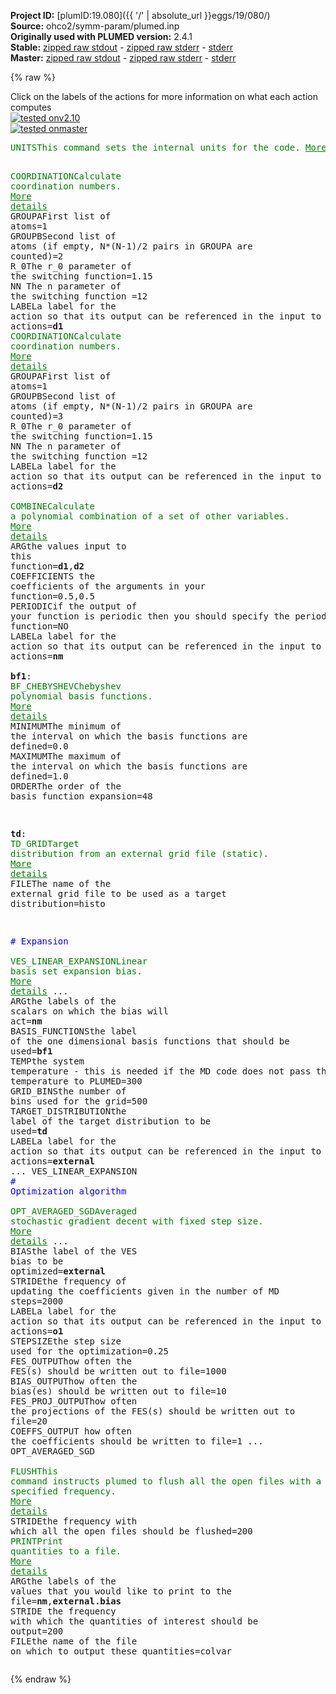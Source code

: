 **Project ID:** [plumID:19.080]({{ '/' | absolute_url }}eggs/19/080/)  
**Source:** ohco2/symm-param/plumed.inp  
**Originally used with PLUMED version:** 2.4.1  
**Stable:** [zipped raw stdout](plumed.inp.plumed.stdout.txt.zip) - [zipped raw stderr](plumed.inp.plumed.stderr.txt.zip) - [stderr](plumed.inp.plumed.stderr)  
**Master:** [zipped raw stdout](plumed.inp.plumed_master.stdout.txt.zip) - [zipped raw stderr](plumed.inp.plumed_master.stderr.txt.zip) - [stderr](plumed.inp.plumed_master.stderr)  

{% raw %}
<div class="plumedpreheader">
<div class="headerInfo" id="value_details_data/ohco2/symm-param/plumed.inp"> Click on the labels of the actions for more information on what each action computes </div>
<div class="containerBadge">
<div class="headerBadge"><a href="plumed.inp.plumed.stderr"><img src="https://img.shields.io/badge/v2.10-passing-green.svg" alt="tested onv2.10" /></a></div>
<div class="headerBadge"><a href="plumed.inp.plumed_master.stderr"><img src="https://img.shields.io/badge/master-passing-green.svg" alt="tested onmaster" /></a></div>
</div>
</div>
<pre class="plumedlisting">
<span class="plumedtooltip" style="color:green">UNITS<span class="right">This command sets the internal units for the code. <a href="https://www.plumed.org/doc-master/user-doc/html/UNITS" style="color:green">More details</a><i></i></span></span> <span class="plumedtooltip">LENGTH<span class="right">the units of lengths<i></i></span></span>=A <span class="plumedtooltip">TIME<span class="right">the units of time<i></i></span></span>=fs <span class="plumedtooltip">ENERGY<span class="right">the units of energy<i></i></span></span>=kcal/mol

<span style="display:none;" id="data/ohco2/symm-param/plumed.inp">The UNITS action with label <b></b> calculates something</span><span class="plumedtooltip" style="color:green">COORDINATION<span class="right">Calculate coordination numbers. <a href="https://www.plumed.org/doc-master/user-doc/html/COORDINATION" style="color:green">More details</a><i></i></span></span> <span class="plumedtooltip">GROUPA<span class="right">First list of atoms<i></i></span></span>=1 <span class="plumedtooltip">GROUPB<span class="right">Second list of atoms (if empty, N*(N-1)/2 pairs in GROUPA are counted)<i></i></span></span>=2 <span class="plumedtooltip">R_0<span class="right">The r_0 parameter of the switching function<i></i></span></span>=1.15 <span class="plumedtooltip">NN<span class="right"> The n parameter of the switching function <i></i></span></span>=12 <span class="plumedtooltip">LABEL<span class="right">a label for the action so that its output can be referenced in the input to other actions<i></i></span></span>=<b name="data/ohco2/symm-param/plumed.inpd1" onclick='showPath("data/ohco2/symm-param/plumed.inp","data/ohco2/symm-param/plumed.inpd1","data/ohco2/symm-param/plumed.inpd1","brown")'>d1</b>
<span style="display:none;" id="data/ohco2/symm-param/plumed.inpd1">The COORDINATION action with label <b>d1</b> calculates the following quantities:<table  align="center" frame="void" width="95%" cellpadding="5%"><tr><td width="5%"><b> Quantity </b>  </td><td><b> Description </b> </td></tr><tr><td width="5%">d1.value</td><td>the value of the coordination</td></tr></table></span><span class="plumedtooltip" style="color:green">COORDINATION<span class="right">Calculate coordination numbers. <a href="https://www.plumed.org/doc-master/user-doc/html/COORDINATION" style="color:green">More details</a><i></i></span></span> <span class="plumedtooltip">GROUPA<span class="right">First list of atoms<i></i></span></span>=1 <span class="plumedtooltip">GROUPB<span class="right">Second list of atoms (if empty, N*(N-1)/2 pairs in GROUPA are counted)<i></i></span></span>=3 <span class="plumedtooltip">R_0<span class="right">The r_0 parameter of the switching function<i></i></span></span>=1.15 <span class="plumedtooltip">NN<span class="right"> The n parameter of the switching function <i></i></span></span>=12 <span class="plumedtooltip">LABEL<span class="right">a label for the action so that its output can be referenced in the input to other actions<i></i></span></span>=<b name="data/ohco2/symm-param/plumed.inpd2" onclick='showPath("data/ohco2/symm-param/plumed.inp","data/ohco2/symm-param/plumed.inpd2","data/ohco2/symm-param/plumed.inpd2","brown")'>d2</b>
<br/><span style="display:none;" id="data/ohco2/symm-param/plumed.inpd2">The COORDINATION action with label <b>d2</b> calculates the following quantities:<table  align="center" frame="void" width="95%" cellpadding="5%"><tr><td width="5%"><b> Quantity </b>  </td><td><b> Description </b> </td></tr><tr><td width="5%">d2.value</td><td>the value of the coordination</td></tr></table></span><span class="plumedtooltip" style="color:green">COMBINE<span class="right">Calculate a polynomial combination of a set of other variables. <a href="https://www.plumed.org/doc-master/user-doc/html/COMBINE" style="color:green">More details</a><i></i></span></span> <span class="plumedtooltip">ARG<span class="right">the values input to this function<i></i></span></span>=<b name="data/ohco2/symm-param/plumed.inpd1">d1</b>,<b name="data/ohco2/symm-param/plumed.inpd2">d2</b> <span class="plumedtooltip">COEFFICIENTS<span class="right"> the coefficients of the arguments in your function<i></i></span></span>=0.5,0.5 <span class="plumedtooltip">PERIODIC<span class="right">if the output of your function is periodic then you should specify the periodicity of the function<i></i></span></span>=NO <span class="plumedtooltip">LABEL<span class="right">a label for the action so that its output can be referenced in the input to other actions<i></i></span></span>=<b name="data/ohco2/symm-param/plumed.inpnm" onclick='showPath("data/ohco2/symm-param/plumed.inp","data/ohco2/symm-param/plumed.inpnm","data/ohco2/symm-param/plumed.inpnm","brown")'>nm</b>
<br/><span style="display:none;" id="data/ohco2/symm-param/plumed.inpnm">The COMBINE action with label <b>nm</b> calculates the following quantities:<table  align="center" frame="void" width="95%" cellpadding="5%"><tr><td width="5%"><b> Quantity </b>  </td><td><b> Description </b> </td></tr><tr><td width="5%">nm.value</td><td>a linear combination</td></tr></table></span><b name="data/ohco2/symm-param/plumed.inpbf1" onclick='showPath("data/ohco2/symm-param/plumed.inp","data/ohco2/symm-param/plumed.inpbf1","data/ohco2/symm-param/plumed.inpbf1","brown")'>bf1</b>: <span class="plumedtooltip" style="color:green">BF_CHEBYSHEV<span class="right">Chebyshev polynomial basis functions. <a href="https://www.plumed.org/doc-master/user-doc/html/BF_CHEBYSHEV" style="color:green">More details</a><i></i></span></span> <span class="plumedtooltip">MINIMUM<span class="right">The minimum of the interval on which the basis functions are defined<i></i></span></span>=0.0 <span class="plumedtooltip">MAXIMUM<span class="right">The maximum of the interval on which the basis functions are defined<i></i></span></span>=1.0 <span class="plumedtooltip">ORDER<span class="right">The order of the basis function expansion<i></i></span></span>=48

<span style="display:none;" id="data/ohco2/symm-param/plumed.inpbf1">The BF_CHEBYSHEV action with label <b>bf1</b> calculates something</span><b name="data/ohco2/symm-param/plumed.inptd" onclick='showPath("data/ohco2/symm-param/plumed.inp","data/ohco2/symm-param/plumed.inptd","data/ohco2/symm-param/plumed.inptd","brown")'>td</b>: <span class="plumedtooltip" style="color:green">TD_GRID<span class="right">Target distribution from an external grid file (static). <a href="https://www.plumed.org/doc-master/user-doc/html/TD_GRID" style="color:green">More details</a><i></i></span></span> <span class="plumedtooltip">FILE<span class="right">The name of the external grid file to be used as a target distribution<i></i></span></span>=histo

<span style="color:blue" class="comment"># Expansion</span>
<br/><span style="display:none;" id="data/ohco2/symm-param/plumed.inptd">The TD_GRID action with label <b>td</b> calculates something</span><span class="plumedtooltip" style="color:green">VES_LINEAR_EXPANSION<span class="right">Linear basis set expansion bias. <a href="https://www.plumed.org/doc-master/user-doc/html/VES_LINEAR_EXPANSION" style="color:green">More details</a><i></i></span></span> ...
 <span class="plumedtooltip">ARG<span class="right">the labels of the scalars on which the bias will act<i></i></span></span>=<b name="data/ohco2/symm-param/plumed.inpnm">nm</b>
 <span class="plumedtooltip">BASIS_FUNCTIONS<span class="right">the label of the one dimensional basis functions that should be used<i></i></span></span>=<b name="data/ohco2/symm-param/plumed.inpbf1">bf1</b>
 <span class="plumedtooltip">TEMP<span class="right">the system temperature - this is needed if the MD code does not pass the temperature to PLUMED<i></i></span></span>=300
 <span class="plumedtooltip">GRID_BINS<span class="right">the number of bins used for the grid<i></i></span></span>=500
 <span class="plumedtooltip">TARGET_DISTRIBUTION<span class="right">the label of the target distribution to be used<i></i></span></span>=<b name="data/ohco2/symm-param/plumed.inptd">td</b>
 <span class="plumedtooltip">LABEL<span class="right">a label for the action so that its output can be referenced in the input to other actions<i></i></span></span>=<b name="data/ohco2/symm-param/plumed.inpexternal" onclick='showPath("data/ohco2/symm-param/plumed.inp","data/ohco2/symm-param/plumed.inpexternal","data/ohco2/symm-param/plumed.inpexternal","brown")'>external</b>
... VES_LINEAR_EXPANSION
<br/><span style="color:blue" class="comment"># Optimization algorithm</span>
<br/><span style="display:none;" id="data/ohco2/symm-param/plumed.inpexternal">The VES_LINEAR_EXPANSION action with label <b>external</b> calculates the following quantities:<table  align="center" frame="void" width="95%" cellpadding="5%"><tr><td width="5%"><b> Quantity </b>  </td><td><b> Description </b> </td></tr><tr><td width="5%">external.bias</td><td>the instantaneous value of the bias potential</td></tr><tr><td width="5%">external.force2</td><td>the instantaneous value of the squared force due to this bias potential</td></tr></table></span><span class="plumedtooltip" style="color:green">OPT_AVERAGED_SGD<span class="right">Averaged stochastic gradient decent with fixed step size. <a href="https://www.plumed.org/doc-master/user-doc/html/OPT_AVERAGED_SGD" style="color:green">More details</a><i></i></span></span> ...
  <span class="plumedtooltip">BIAS<span class="right">the label of the VES bias to be optimized<i></i></span></span>=<b name="data/ohco2/symm-param/plumed.inpexternal">external</b>
  <span class="plumedtooltip">STRIDE<span class="right">the frequency of updating the coefficients given in the number of MD steps<i></i></span></span>=2000
  <span class="plumedtooltip">LABEL<span class="right">a label for the action so that its output can be referenced in the input to other actions<i></i></span></span>=<b name="data/ohco2/symm-param/plumed.inpo1" onclick='showPath("data/ohco2/symm-param/plumed.inp","data/ohco2/symm-param/plumed.inpo1","data/ohco2/symm-param/plumed.inpo1","brown")'>o1</b>
  <span class="plumedtooltip">STEPSIZE<span class="right">the step size used for the optimization<i></i></span></span>=0.25
  <span class="plumedtooltip">FES_OUTPUT<span class="right">how often the FES(s) should be written out to file<i></i></span></span>=1000
  <span class="plumedtooltip">BIAS_OUTPUT<span class="right">how often the bias(es) should be written out to file<i></i></span></span>=10
  <span class="plumedtooltip">FES_PROJ_OUTPUT<span class="right">how often the projections of the FES(s) should be written out to file<i></i></span></span>=20
  <span class="plumedtooltip">COEFFS_OUTPUT<span class="right"> how often the coefficients should be written to file<i></i></span></span>=1
... OPT_AVERAGED_SGD
<br/><span style="display:none;" id="data/ohco2/symm-param/plumed.inpo1">The OPT_AVERAGED_SGD action with label <b>o1</b> calculates the following quantities:<table  align="center" frame="void" width="95%" cellpadding="5%"><tr><td width="5%"><b> Quantity </b>  </td><td><b> Description </b> </td></tr><tr><td width="5%">o1.value</td><td>a scalar</td></tr></table></span><span class="plumedtooltip" style="color:green">FLUSH<span class="right">This command instructs plumed to flush all the open files with a user specified frequency. <a href="https://www.plumed.org/doc-master/user-doc/html/FLUSH" style="color:green">More details</a><i></i></span></span> <span class="plumedtooltip">STRIDE<span class="right">the frequency with which all the open files should be flushed<i></i></span></span>=200
<span class="plumedtooltip" style="color:green">PRINT<span class="right">Print quantities to a file. <a href="https://www.plumed.org/doc-master/user-doc/html/PRINT" style="color:green">More details</a><i></i></span></span> <span class="plumedtooltip">ARG<span class="right">the labels of the values that you would like to print to the file<i></i></span></span>=<b name="data/ohco2/symm-param/plumed.inpnm">nm</b>,<b name="data/ohco2/symm-param/plumed.inpexternal">external.bias</b> <span class="plumedtooltip">STRIDE<span class="right"> the frequency with which the quantities of interest should be output<i></i></span></span>=200 <span class="plumedtooltip">FILE<span class="right">the name of the file on which to output these quantities<i></i></span></span>=colvar
</pre>
{% endraw %}

